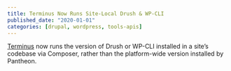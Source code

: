```yaml
---
title: Terminus Now Runs Site-Local Drush & WP-CLI
published_date: "2020-01-01"
categories: [drupal, wordpress, tools-apis]
---
```

[Terminus](/terminus) now runs the version of Drush or WP-CLI installed in a site’s codebase via Composer, rather than the platform-wide version installed by Pantheon.
